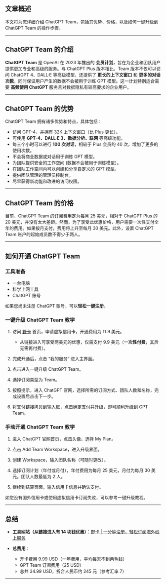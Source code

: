 ## 文章概述

本文将为您详细介绍 ChatGPT Team，包括其优势、价格，以及如何一键升级到 ChatGPT Team 的操作步骤。

---

## ChatGPT Team 的介绍

**ChatGPT Team** 是 OpenAI 在 2023 年推出的 **会员计划**，旨在为企业和团队用户提供更加专业和高级的服务。与 ChatGPT Plus 版本相比，Team 版本不仅可以访问 ChatGPT 4、DALL·E 等高级模型，还提供了 **更长的上下文窗口** 和 **更多的对话次数**，同时保证用户产生的数据不会被用于训练 GPT 模型。这一计划特别适合需要 **高频使用 ChatGPT** 服务且对数据隐私有较高要求的企业用户。

---

## ChatGPT Team 的优势

ChatGPT Team 拥有诸多优势和特点，具体包括：

- 访问 GPT-4，并拥有 32K 上下文窗口（比 Plus 更长）。
- 可使用 **GPT-4、DALL·E 3、数据分析、联网** 等高级功能。
- 每三个小时可以进行 **100 次对话**，相较于 Plus 会员的 40 次，增加了更多的使用次数。
- 不会将商业数据或对话用于训练 GPT 模型。
- 为团队提供安全的工作空间 (数据不会被用于训练模型）。
- 在团队工作空间内可以创建和分享自定义的 GPT 模型。
- 提供团队管理的管理员控制台。
- 尽早获得新功能和改进的访问权限。

---

## ChatGPT Team 的价格

目前，ChatGPT Team 的订阅费用定为每月 25 美元，相对于 ChatGPT Plus 的 20 美元，并没有太大差距。然而，为了享受此优惠价格，用户需要一次性支付全年的费用。如果按月支付，费用将上升至每月 30 美元。此外，设置 ChatGPT Team 账户的起始成员数不得少于两人。

---

## 如何开通 ChatGPT Team

### 工具准备

- 一台电脑
- 科学上网工具
- ChatGPT 账号

如果您尚未注册 ChatGPT 账号，可以**轻松一键注册**。

### 一键升级 ChatGPT Team 教学

1. 访问 [野卡](https://bit.ly/bewildcard) 首页，申请虚拟信用卡，开通费用为 11.9 美元。
   - 从链接进入可享受两美元的优惠，仅需支付 9.9 美元（**一次性付费**，其后无需再付费）。
   
2. 完成开通后，点击 “我的服务” 进入主界面。

3. 点击进入一键升级 ChatGPT Team。

4. 选择订阅类型为 Team。

5. 按照提示，进入 ChatGPT 官网，选择所需的订阅方式、团队人数和名称，完成设置后点击下一步。

6. 将支付链接拷贝到输入框，点击确定支付并升级，即可顺利升级到 GPT Team。

### 手动开通 ChatGPT Team 教学

1. 进入 ChatGPT 官网首页，点击头像，选择 My Plan。
   
2. 点击 Add Team Workspace，进入升级界面。

3. 创建 Workspace，输入团队名称（可随时更改）。

4. 选择订阅计划（年付或月付），年付费用为每月 25 美元，月付为每月 30 美元。团队人数最低为 2 人。

5. 继续到结算页面，输入信用卡信息并确认支付。

如您没有国外信用卡或使用虚拟信用卡订阅失败，可以参考一键升级教程。

---

## 总结

- **工具网站（从链接进入有 14 块钱优惠）**：[野卡 | 一分钟注册，轻松订阅海外线上服务](https://bit.ly/bewildcard)

- **总费用**：
  - 开卡费用 9.99 USD（一年费用，平均每天不到两毛钱）
  - GPT Team 订阅费用（25 USD）
  - 总共 34.99 USD，折合人民币约 245 元（参考汇率 7）

---